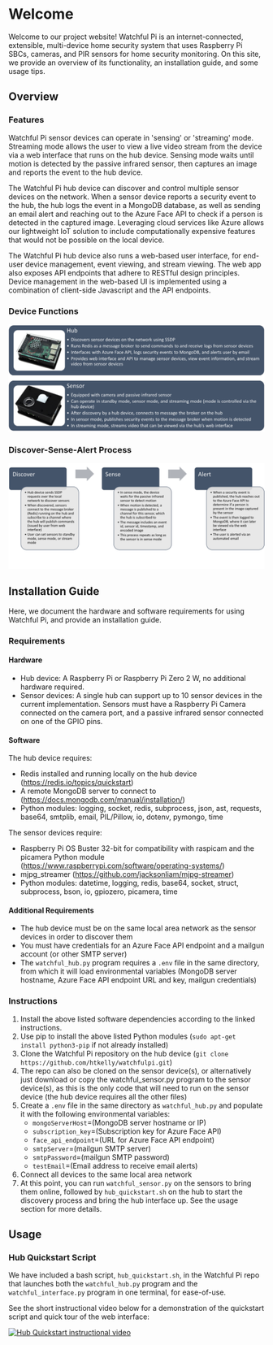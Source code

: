 # Welcome

Welcome to our project website! Watchful Pi is an internet-connected, extensible, multi-device home security system that uses Raspberry Pi SBCs, cameras, and PIR sensors for home security monitoring. On this site, we provide an overview of its functionality, an installation guide, and some usage tips.

## Overview

### Features

Watchful Pi sensor devices can operate in 'sensing' or 'streaming' mode. Streaming mode allows the user to view a live video stream from the device via a web interface that runs on the hub device. Sensing mode waits until motion is detected by the passive infrared sensor, then captures an image and reports the event to the hub device.

The Watchful Pi hub device can discover and control multiple sensor devices on the network. When a sensor device reports a security event to the hub, the hub logs the event in a MongoDB database, as well as sending an email alert and reaching out to the Azure Face API to check if a person is detected in the captured image. Leveraging cloud services like Azure allows our lightweight IoT solution to include computationally expensive features that would not be possible on the local device.

The Watchful Pi hub device also runs a web-based user interface, for end-user device management, event viewing, and stream viewing. The web app also exposes API endpoints that adhere to RESTful design principles. Device management in the web-based UI is implemented using a combination of client-side Javascript and the API endpoints.

### Device Functions
![Device description](/docs/assets/images/devices.png)

### Discover-Sense-Alert Process
![Process description](/docs/assets/images/process.png)

## Installation Guide

Here, we document the hardware and software requirements for using Watchful Pi, and provide an installation guide.

### Requirements

#### Hardware

- Hub device: A Raspberry Pi or Raspberry Pi Zero 2 W, no additional hardware required.
- Sensor devices: A single hub can support up to 10 sensor devices in the current implementation. Sensors must have a Raspberry Pi Camera connected on the camera port, and a passive infrared sensor connected on one of the GPIO pins. 

#### Software

The hub device requires:
- Redis installed and running locally on the hub device (https://redis.io/topics/quickstart)
- A remote MongoDB server to connect to (https://docs.mongodb.com/manual/installation/)
- Python modules: logging, socket, redis, subprocess, json, ast, requests, base64, smtplib, email, PIL/Pillow, io, dotenv, pymongo, time

The sensor devices require:
- Raspberry Pi OS Buster 32-bit for compatibility with raspicam and the picamera Python module (https://www.raspberrypi.com/software/operating-systems/)
- mjpg_streamer (https://github.com/jacksonliam/mjpg-streamer)
- Python modules: datetime, logging, redis, base64, socket, struct, subprocess, bson, io, gpiozero, picamera, time

#### Additional Requirements

- The hub device must be on the same local area network as the sensor devices in order to discover them
- You must have credentials for an Azure Face API endpoint and a mailgun account (or other SMTP server)
- The `watchful_hub.py` program requires a `.env` file in the same directory, from which it will load environmental variables (MongoDB server hostname, Azure Face API endpoint URL and key, mailgun credentials)

### Instructions

1. Install the above listed software dependencies according to the linked instructions.
2. Use pip to install the above listed Python modules (`sudo apt-get install python3-pip` if not already installed)
3. Clone the Watchful Pi repository on the hub device (`git clone https://github.com/htkelly/watchfulpi.git`)
4. The repo can also be cloned on the sensor device(s), or alternatively just download or copy the watchful_sensor.py program to the sensor device(s), as this is the only code that will need to run on the sensor device (the hub device requires all the other files)
5. Create a `.env` file in the same directory as `watchful_hub.py` and populate it with the following environmental variables:
   - `mongoServerHost`=(MongoDB server hostname or IP)
   - `subscription_key`=(Subscription key for Azure Face API)
   - `face_api_endpoint`=(URL for Azure Face API endpoint)
   - `smtpServer`=(mailgun SMTP server)
   - `smtpPassword`=(mailgun SMTP password)
   - `testEmail`=(Email address to receive email alerts)
6. Connect all devices to the same local area network
7. At this point, you can run `watchful_sensor.py` on the sensors to bring them online, followed by `hub_quickstart.sh` on the hub to start the discovery process and bring the hub interface up. See the usage section for more details.
  
## Usage

### Hub Quickstart Script
We have included a bash script, `hub_quickstart.sh`, in the Watchful Pi repo that launches both the `watchful_hub.py` program and the `watchful_interface.py` program in one terminal, for ease-of-use.

See the short instructional video below for a demonstration of the quickstart script and quick tour of the web interface:

[![Hub Quickstart instructional video](https://img.youtube.com/vi/6alG7rHy9vE/0.jpg)](https://www.youtube.com/watch?v=6alG7rHy9vE)
